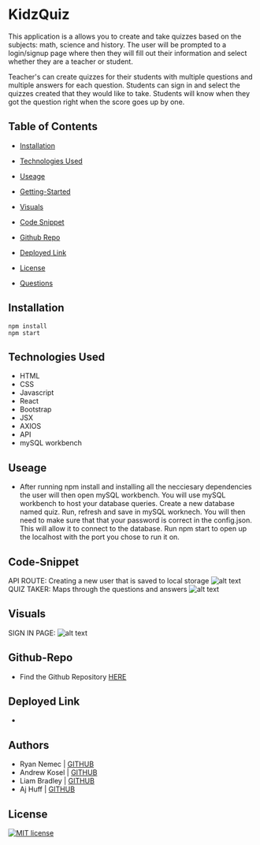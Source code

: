 # KidzQuiz

This application is a allows you to create and take quizzes based on the subjects: math, science and history.  The user will be prompted to a login/signup page where then they will fill out their information and select whether they are a teacher or student.  

Teacher's can create quizzes for their students with multiple questions and multiple answers for each question.  Students can sign in and select the quizzes created that they would like to take.  Students will know when they got the question right when the score goes up by one.

## Table of Contents
  * [Installation](#installation)
  * [Technologies Used](#technologies)
 * [Useage](#useage)
* [Getting-Started](#getting-started)
* [Visuals](#visuals)
* [Code Snippet](#code-snippet)
* [Github Repo](#github-repo)
*  [Deployed Link](#deployed-link)

 * [License](#license)
  * [Questions](#questions)

## Installation
    npm install
    npm start

## Technologies Used
* HTML
* CSS
* Javascript
* React
* Bootstrap
* JSX
* AXIOS
* API
* mySQL workbench

## Useage

* After running npm install and installing all the necciesary dependencies the user will then open mySQL workbench. You will use mySQL workbench to host your database queries. Create a new database named quiz. Run, refresh and save in mySQL worknech. You will then need to make sure that that your password is correct in the config.json. This will allow it to connect to the database. Run npm start to open up the localhost with the port you chose to run it on. 


## Code-Snippet
API ROUTE:
Creating a new user that is saved to local storage
![alt text](https://i.paste.pics/34c1bafd98160c3b1d91d94f4034a26a.png)
QUIZ TAKER:
Maps through the questions and answers
![alt text](https://i.paste.pics/9700f69fdeabe5ffd3ceca491369652b.png)



## Visuals
SIGN IN PAGE:
![alt text](https://i.paste.pics/c346a713b84326bf67efcfbfa468976c.png)



## Github-Repo
* Find the Github Repository [HERE](https://github.com/AndrewKosel/Project-3)

## Deployed Link
* 

## Authors
* Ryan Nemec | [GITHUB](https://github.com/perfectoment)
* Andrew Kosel | [GITHUB](https://github.com/AndrewKosel)
* Liam Bradley | [GITHUB](https://github.com/Liamhbradley11)
* Aj Huff | [GITHUB](https://github.com/ajhuff7)

## License
   [![MIT license](https://img.shields.io/badge/License-MIT-blue.svg)](https://lbesson.mit-license.org/)

